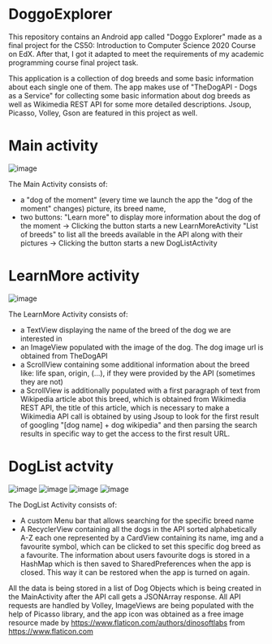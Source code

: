 # DoggoExplorer
This repository contains an Android app called "Doggo Explorer" made as a final project for the CS50: Introduction to Computer Science 2020 Course on EdX.
After that, I got it adapted to meet the requirements of my academic programming course final project task.

This application is a collection of dog breeds and some basic information about each single one of them. 
The app makes use of "TheDogAPI - Dogs as a Service" for collecting some basic information about dog breeds as well as Wikimedia REST API for some more detailed descriptions.
Jsoup, Picasso, Volley, Gson are featured in this project as well. 

# Main activity 

![image](https://user-images.githubusercontent.com/61741336/123675241-c933fa00-d842-11eb-92ea-f4659d043db3.png)

The Main Activity consists of:
- a "dog of the moment" (every time we launch the app the "dog of the moment" changes) picture, its breed name, 
- two buttons: "Learn more"     to display more information about the dog of the moment               -> Clicking the button starts a new LearnMoreActivity
               "List of breeds" to list all the breeds available in the API along with their pictures -> Clicking the button starts a new DogListActivity

# LearnMore activity
![image](https://user-images.githubusercontent.com/61741336/123675392-f2548a80-d842-11eb-88e0-3cdfa21dfa7f.png)


The LearnMore Activity consists of:
- a TextView displaying the name of the breed of the dog we are interested in
- an ImageView populated with the image of the dog. The dog image url is obtained from TheDogAPI
- a ScrollView containing some additional information about the breed like: life span, origin, (...), if they were provided by the API (sometimes they are not)
- a ScrollView is additionally populated with a first paragraph of text from Wikipedia article abot this breed, which is obtained from Wikimedia REST API,
  the title of this article, which is necessary to make a Wikimedia API call is obtained by using Jsoup to look for the first result of googling "[dog name] + dog wikipedia"
  and then parsing the search results in specific way to get the access to the first result URL.

# DogList actvity

![image](https://user-images.githubusercontent.com/61741336/123677196-1fa23800-d845-11eb-8849-523e24f499cd.png)   ![image](https://user-images.githubusercontent.com/61741336/123677033-e9fd4f00-d844-11eb-9b7b-b98d1ed30f26.png)    ![image](https://user-images.githubusercontent.com/61741336/123677304-3d6f9d00-d845-11eb-9d3c-64ce9e96df60.png)  ![image](https://user-images.githubusercontent.com/61741336/123677381-54ae8a80-d845-11eb-9dc3-bf0bac17e779.png)



The DogList Activity consists of:
- A custom Menu bar that allows searching for the specific breed name
- A RecyclerView containing all the dogs in the API sorted alphabetically A-Z each one represented by a CardView containing its name, img and a favourite symbol,
 which can be clicked to set this specific dog breed as a favourite. The information about users favourite dogs is stored in a HashMap which is then saved to SharedPreferences
 when the app is closed. This way it can be restored when the app is turned on again.
 
 All the data is being stored in a list of Dog Objects which is being created in the MainActivity after the API call gets a JSONArray response.
 All API requests are handled by Volley, ImageViews are being populated with the help of Picasso library, and 
 the app icon was obtained as a free image resource made by https://www.flaticon.com/authors/dinosoftlabs from https://www.flaticon.com

